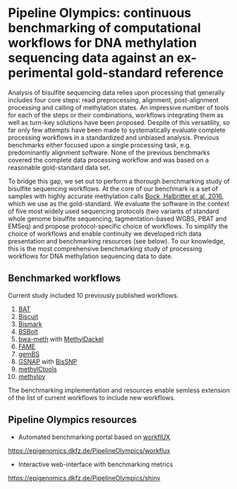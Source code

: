 # Pipeline Olympics: continuous benchmarking of computational workflows for DNA methylation sequencing data against an ex-perimental gold-standard reference

Analysis of bisulfite sequencing data relies upon processing that generally includes four core steps: read preprocessing, alignment, post-alignment processing and calling of methylation states. An impressive number of tools for each of the steps or their combinations, workflows integrating them as well as turn-key solutions have been proposed. Despite of this versatility, so far only few attempts have been made to systematically evaluate complete processing workflows in a standardized and unbiased analysis. Previous benchmarks either focused upon a single processing task, e.g. predominantly alignment software. None of the previous benchmarks covered the complete data processing workflow and was based on a reasonable gold-standard data set.

To bridge this gap, we set out to perform a thorough benchmarking study of bisulfite sequencing workflows. At the core of our benchmark is a set of samples with highly accurate methylation calls [Bock, Halbritter et al. 2016](https://doi.org/10.1038/nbt.3605), which we use as the gold-standard. We evaluate the software in the context of five most widely used sequencing protocols (two variants of standard whole genome bisulfite sequencing, tagmentation-based WGBS, PBAT and EMSeq)  and propose protocol-specific choice of workflows. To simplify the choice of workflows and enable continuity we developed rich data presentation and benchmarking resources (see below). To our knowledge, this is the most comprehensive benchmarking study of  processing workflows for DNA methylation sequencing data to date.

## Benchmarked workflows

Current study included 10 previously published workflows.

1. [BAT](http://www.bioinf.uni-leipzig.de/Software/BAT/)
2. [Biscuit](https://huishenlab.github.io/biscuit/)
3. [Bismark](https://www.bioinformatics.babraham.ac.uk/projects/bismark/)
4. [BSBolt](https://github.com/NuttyLogic/BSBolt)
5. [bwa-meth](https://github.com/brentp/bwa-meth) with [MethylDackel](https://github.com/dpryan79/MethylDackel)
6. [FAME](https://github.com/FischerJo/FAME)
7. [gemBS](https://github.com/heathsc/gemBS)
8. [GSNAP](http://research-pub.gene.com/gmap/) with [BisSNP](https://people.csail.mit.edu/dnaase/bissnp2011/)
9. [methylCtools](https://github.com/hovestadt/methylCtools)
10. [methylpy](https://github.com/yupenghe/methylpy)

The benchmarking implementation and resources enable semless extension of the list of current workflows to include new workflows. 

## Pipeline Olympics resources

- Automated benchmarking portal based on [workflUX](https://github.com/workflux/workflux/)

https://epigenomics.dkfz.de/PipelineOlympics/workflux

- Interactive web-interface with benchmarking metrics

https://epigenomics.dkfz.de/PipelineOlympics/shiny



